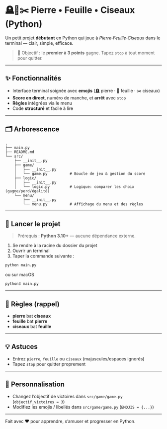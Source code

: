 # 🪦🧻✂️ Pierre • Feuille • Ciseaux (Python)

Un petit projet **débutant** en Python qui joue à *Pierre‑Feuille‑Ciseaux* dans le terminal — clair, simple, efficace.

> 🎯 Objectif : le **premier à 3 points** gagne. Tapez `stop` à tout moment pour quitter.

---

## ✨ Fonctionnalités
- Interface terminal soignée avec **emojis** (🪦 pierre · 🧻 feuille · ✂️ ciseaux)
- **Score en direct**, numéro de manche, et **arrêt** avec `stop`
- **Règles** intégrées via le menu
- Code **structuré** et facile à lire

---

## 🗂️ Arborescence
```
.
├── main.py
├── README.md
└── src/
    ├── __init__.py
    ├── game/
    │   ├── __init__.py
    │   └── game.py          # Boucle de jeu & gestion du score
    ├── logic/
    │   ├── __init__.py
    │   └── logic.py         # Logique: comparer les choix (gagne/perd/égalité)
    └── menu/
        ├── __init__.py
        └── menu.py          # Affichage du menu et des règles
```

---

## 🚀 Lancer le projet
> Prérequis : **Python 3.10+** — aucune dépendance externe.


1. Se rendre à la racine du dossier du projet
2. Ouvrir un terminal 
3. Taper la commande suivante : 

```bash 
python main.py
```
ou sur macOS 
```bash 
python3 main.py
```

---

## 📜 Règles (rappel)
- **pierre** bat **ciseaux**
- **feuille** bat **pierre**
- **ciseaux** bat **feuille**

---

## 💡 Astuces
- Entrez `pierre`, `feuille` ou `ciseaux` (majuscules/espaces ignorés)
- Tapez `stop` pour quitter proprement

---

## 🧰 Personnalisation
- Changez l’objectif de victoires dans `src/game/game.py` (`objectif_victoires = 3`)
- Modifiez les emojis / libellés dans `src/game/game.py` (`EMOJIS = {...}`)

---

Fait avec ❤️ pour apprendre, s’amuser et progresser en Python.
